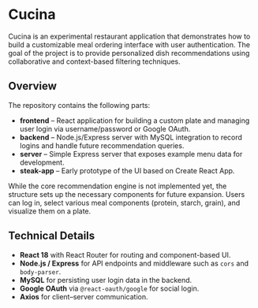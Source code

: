 # Cucina

Cucina is an experimental restaurant application that demonstrates how to build a customizable meal ordering interface with user authentication. The goal of the project is to provide personalized dish recommendations using collaborative and context-based filtering techniques.

## Overview

The repository contains the following parts:

- **frontend** – React application for building a custom plate and managing user login via username/password or Google OAuth.
- **backend** – Node.js/Express server with MySQL integration to record logins and handle future recommendation queries.
- **server** – Simple Express server that exposes example menu data for development.
- **steak-app** – Early prototype of the UI based on Create React App.

While the core recommendation engine is not implemented yet, the structure sets up the necessary components for future expansion. Users can log in, select various meal components (protein, starch, grain), and visualize them on a plate.

## Technical Details

- **React 18** with React Router for routing and component-based UI.
- **Node.js / Express** for API endpoints and middleware such as `cors` and `body-parser`.
- **MySQL** for persisting user login data in the backend.
- **Google OAuth** via `@react-oauth/google` for social login.
- **Axios** for client–server communication.
